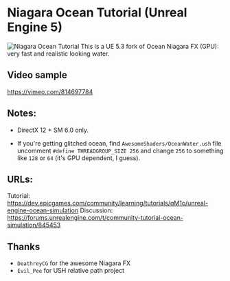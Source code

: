 # Niagara Ocean Tutorial (Unreal Engine 5)

![Niagara Ocean Tutorial](https://ue-cdn.artstation.com/imgproxy/1kSRVkbimokkNDxfTFPOSonku4DPuw5wxHV2WwJcM5o/filename:OceanTutorial_Banner.png/resizing_type:fill/width:1600/height:200/aHR0cHM6Ly9kMWl2N2RiNDR5aGd4bi5jbG91ZGZyb250Lm5ldC9pbWFnZXMvMjc3ZmU4NTgtNTZlNS00NjE4LWEyYmYtYWRhNDA3YzljYmIwL29jZWFudHV0b3JpYWxfYmFubmVyLnBuZw)
This is a UE 5.3 fork of Ocean Niagara FX (GPU): very fast and realistic looking water.

## Video sample
https://vimeo.com/814697784

## Notes:

* DirectX 12 + SM 6.0 only.

* If you're getting glitched ocean, find `AwesomeShaders/OceanWater.ush` file
uncomment `#define THREADGROUP_SIZE 256` and
change `256` to something like `128` or `64` (it's GPU dependent, I guess).

## URLs:

Tutorial: https://dev.epicgames.com/community/learning/tutorials/qM1o/unreal-engine-ocean-simulation
Discussion: https://forums.unrealengine.com/t/community-tutorial-ocean-simulation/845453

## Thanks

* `DeathreyCG` for the awesome Niagara FX
* `Evil_Pee` for USH relative path project
